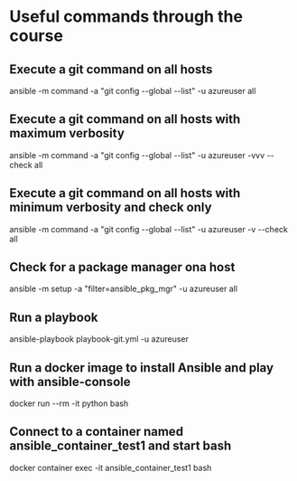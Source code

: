 # Useful commands through the course

## Execute a git command on all hosts

ansible -m command -a "git config --global --list"  -u azureuser all

## Execute a git command on all hosts with maximum verbosity

ansible -m command -a "git config --global --list"  -u azureuser -vvv --check all

## Execute a git command on all hosts with minimum verbosity and check only

ansible -m command -a "git config --global --list"  -u azureuser -v --check all

## Check for a package manager ona host

ansible -m setup -a "filter=ansible_pkg_mgr" -u azureuser all

## Run a playbook 

ansible-playbook playbook-git.yml -u azureuser

## Run a docker image to install Ansible and play with ansible-console

docker run --rm -it python bash

## Connect to a container named ansible_container_test1 and start bash

docker container exec -it ansible_container_test1 bash
